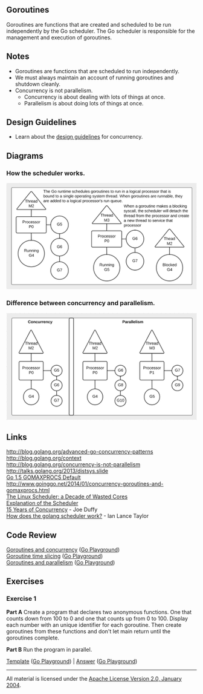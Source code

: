 ## Goroutines

Goroutines are functions that are created and scheduled to be run independently by the Go scheduler. The Go scheduler is responsible for the management and execution of goroutines.

## Notes

* Goroutines are functions that are scheduled to run independently.
* We must always maintain an account of running goroutines and shutdown cleanly.
* Concurrency is not parallelism.
	* Concurrency is about dealing with lots of things at once.
	* Parallelism is about doing lots of things at once.

## Design Guidelines

* Learn about the [design guidelines](../../#concurrent-software-design) for concurrency.

## Diagrams

### How the scheduler works.

![Ardan Labs](scheduler.png)

### Difference between concurrency and parallelism.

![Ardan Labs](parallel.png)

## Links

http://blog.golang.org/advanced-go-concurrency-patterns  
http://blog.golang.org/context  
http://blog.golang.org/concurrency-is-not-parallelism  
http://talks.golang.org/2013/distsys.slide  
[Go 1.5 GOMAXPROCS Default](https://docs.google.com/document/d/1At2Ls5_fhJQ59kDK2DFVhFu3g5mATSXqqV5QrxinasI/edit)  
http://www.goinggo.net/2014/01/concurrency-goroutines-and-gomaxprocs.html  
[The Linux Scheduler: a Decade of Wasted Cores](http://www.ece.ubc.ca/~sasha/papers/eurosys16-final29.pdf)  
[Explanation of the Scheduler](https://news.ycombinator.com/item?id=12460807)  
[15 Years of Concurrency](http://joeduffyblog.com/2016/11/30/15-years-of-concurrency/) - Joe Duffy  
[How does the golang scheduler work?](https://www.quora.com/How-does-the-golang-scheduler-work/answer/Ian-Lance-Taylor) - Ian Lance Taylor  

## Code Review

[Goroutines and concurrency](example1/example1.go) ([Go Playground](https://play.golang.org/p/OrouX37XR5))  
[Goroutine time slicing](example2/example2.go) ([Go Playground](https://play.golang.org/p/8NwVeZG6IB))  
[Goroutines and parallelism](example3/example3.go) ([Go Playground](https://play.golang.org/p/b0itBwIuUU))  

## Exercises

### Exercise 1

**Part A** Create a program that declares two anonymous functions. One that counts down from 100 to 0 and one that counts up from 0 to 100. Display each number with an unique identifier for each goroutine. Then create goroutines from these functions and don't let main return until the goroutines complete.

**Part B** Run the program in parallel.

[Template](exercises/template1/template1.go) ([Go Playground](https://play.golang.org/p/kjtlMXkAAv)) | 
[Answer](exercises/exercise1/exercise1.go) ([Go Playground](https://play.golang.org/p/pUV-FPd3CE))
___
All material is licensed under the [Apache License Version 2.0, January 2004](http://www.apache.org/licenses/LICENSE-2.0).
